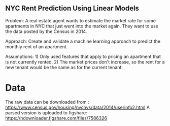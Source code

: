 ## NYC Rent Prediction Using Linear Models
Problem: A real estate agent wants to estimate the market rate for some apartments in NYC that just went into the market again. They want to use the data posted by the Census in 2014.

Approach:  Create and validate a machine learning approach to predict the monthly rent of an apartment.

Assumptions: 1) Only used features that apply to pricing an apartment that is not currently rented. 2) The market prices don't increase, so the rent for a new tenant would be the same as for the current tenant.

# Data 
The raw data can be downloaded from : https://www.census.gov/housing/nychvs/data/2014/userinfo2.html
A parsed version is uploaded to figshare: https://ndownloader.figshare.com/files/7586326
 
 
 


